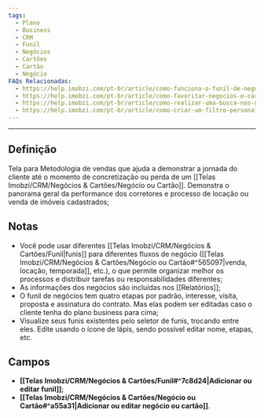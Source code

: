 ```yaml
---
tags:
  - Plano
  - Business
  - CRM
  - Funil
  - Negócios
  - Cartões
  - Cartão
  - Negócio
FAQs Relacionadas:
  - https://help.imobzi.com/pt-br/article/como-funciona-o-funil-de-negocios-h5u2aj/
  - https://help.imobzi.com/pt-br/article/como-favoritar-negocios-e-cartoes-no-funil-de-negocios-dskpzo/
  - https://help.imobzi.com/pt-br/article/como-realizar-uma-busca-nos-negocios-cartoes-skafjb/
  - https://help.imobzi.com/pt-br/article/como-criar-um-filtro-personalizado-em-negocios-e-cartoes-19frs7c/
---
```

---
## Definição

Tela para Metodologia de vendas que ajuda a demonstrar a jornada do cliente até o momento de concretização ou perda de um [[Telas Imobzi/CRM/Negócios & Cartões/Negócio ou Cartão]]. Demonstra o panorama geral da performance dos corretores e processo de locação ou venda de imóveis cadastrados;

## Notas

- Você pode usar diferentes [[Telas Imobzi/CRM/Negócios & Cartões/Funil|funis]] para diferentes fluxos de negócio ([[Telas Imobzi/CRM/Negócios & Cartões/Negócio ou Cartão#^565097|venda, locação, temporada]], etc.), o que permite organizar melhor os processos e distribuir tarefas ou responsabilidades diferentes;
- As informações dos negócios são incluídas nos [[Relatórios]];
- O funil de negócios tem quatro etapas por padrão, interesse, visita, proposta e assinatura do contrato. Mas elas podem ser editadas caso o cliente tenha do plano business para cima;
- Visualize seus funis existentes pelo seletor de funis, trocando entre eles. Edite usando o ícone de lápis, sendo possível editar nome, etapas, etc.

## Campos

- **[[Telas Imobzi/CRM/Negócios & Cartões/Funil#^7c8d24|Adicionar ou editar funil]]**;
- **[[Telas Imobzi/CRM/Negócios & Cartões/Negócio ou Cartão#^a55a31|Adicionar ou editar negócio ou cartão]]**.